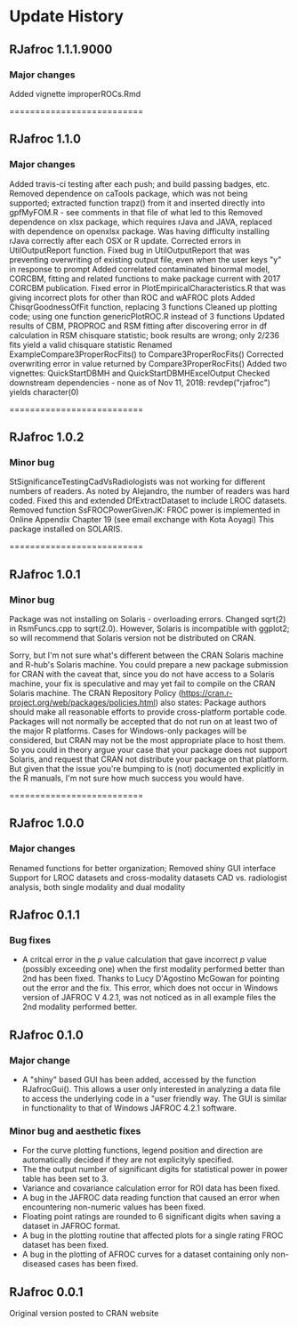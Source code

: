 Update History
==========================
## RJafroc 1.1.1.9000
### Major changes
Added vignette improperROCs.Rmd


==========================
## RJafroc 1.1.0
### Major changes
Added travis-ci testing after each push; and build passing badges, etc. 
Removed dependence on caTools package, which was not being supported; extracted function trapz() from it
   and inserted directly into gpfMyFOM.R - see comments in that file of what led to this
Removed dependence on xlsx package, which requires rJava and JAVA, replaced with dependence on
   openxlsx package. Was having difficulty installing rJava correctly after each OSX or R update.
Corrected errors in UtilOutputReport function.
Fixed bug in UtilOutputReport that was preventing overwriting of existing output file, even
   when the user keys "y" in response to prompt
Added correlated contaminated binormal model, CORCBM, fitting and related functions to
   make package current with 2017 CORCBM publication.
Fixed error in PlotEmpiricalCharacteristics.R that was giving incorrect plots for other than
   ROC and wAFROC plots
Added ChisqrGoodnessOfFit function, replacing 3 functions
Cleaned up plotting code; using one function genericPlotROC.R instead of 3 functions
Updated results of CBM, PROPROC and RSM fitting after discovering error in df
   calculation in RSM chisquare statistic; book results are wrong; only 2/236 fits
   yield a valid chisquare statistic
Renamed ExampleCompare3ProperRocFits() to Compare3ProperRocFits()
Corrected overwriting error in value returned by Compare3ProperRocFits()
Added two vignettes: QuickStartDBMH and QuickStartDBMHExcelOutput
Checked downstream dependencies - none as of Nov 11, 2018: revdep("rjafroc") yields character(0)
   
==========================
## RJafroc 1.0.2
### Minor bug
StSignificanceTestingCadVsRadiologists was not working for different numbers of readers.
   As noted by Alejandro, the number of readers was hard coded. Fixed this and extended
   DfExtractDataset to include LROC datasets.
Removed function SsFROCPowerGivenJK: FROC power is implemented in Online
  Appendix Chapter 19 (see email exchange with Kota Aoyagi)
This package installed on SOLARIS.
   
==========================
## RJafroc 1.0.1
### Minor bug
Package was not installing on Solaris - overloading errors. Changed sqrt(2) in 
   RsmFuncs.cpp to sqrt(2.0). However, Solaris is incompatible with ggplot2; 
   so will recommend that Solaris version not be distributed on CRAN.

Sorry, but I'm not sure what's different between the CRAN Solaris machine and 
   R-hub's Solaris machine. You could prepare a new package submission for CRAN 
   with the caveat that, since you do not have access to a Solaris machine, 
   your fix is speculative and may yet fail to compile on the CRAN Solaris machine.
The CRAN Repository Policy (https://cran.r-project.org/web/packages/policies.html) 
   also states:
   Package authors should make all reasonable efforts to provide cross-platform 
   portable code. Packages will not normally be accepted that do not run on at 
   least two of the major R platforms. Cases for Windows-only packages will be 
   considered, but CRAN may not be the most appropriate place to host them. So 
   you could in theory argue your case that your package does not support Solaris, 
   and request that CRAN not distribute your package on that platform. But given 
   that the issue you're bumping to is (not) documented explicitly in the R manuals, 
   I'm not sure how much success you would have.

==========================
## RJafroc 1.0.0
### Major changes
Renamed functions for better organization; 
Removed shiny GUI interface
Support for LROC datasets and cross-modality datasets
CAD vs. radiologist analysis, both single modality and dual modality

## RJafroc 0.1.1
### Bug fixes
* A critcal error in the *p* value calculation that gave incorrect *p* value (possibly exceeding one) when the first modality performed better than 2nd has been fixed. Thanks to Lucy D'Agostino McGowan for pointing out the error and the fix. This error, which does not occur in Windows version of JAFROC V 4.2.1, was not noticed as in all example files the 2nd modality performed better.

## RJafroc 0.1.0
### Major change
* A "shiny" based GUI has been added, accessed by the function RJafrocGui(). This allows a user only interested in
analyzing a data file to access the underlying code in a "user friendly way. The GUI is similar in functionality to
that of Windows JAFROC 4.2.1 software.

### Minor bug and aesthetic fixes
* For the curve plotting functions, legend position and direction are automatically decided if they are not explicityly specified. 
* The the output number of significant digits for statistical power in power table has been set to 3.
* Variance and covariance calculation error for ROI data has been fixed.
* A bug in the JAFROC data reading function that caused an error when encountering non-numeric values has been fixed.
* Floating point ratings are rounded to 6 significant digits when saving a dataset in JAFROC format. 
* A bug in the plotting routine that affected plots for a single rating FROC dataset has been fixed.
* A bug in the plotting of AFROC curves for a dataset containing only non-diseased cases has been fixed.

## RJafroc 0.0.1
Original version posted to CRAN website

